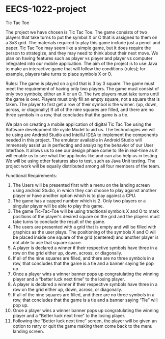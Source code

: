 # EECS-1022-project

Tic Tac Toe 

The project we have chosen is Tic Tac Toe. The game consists of two players that take turns to put the symbol X or O that is assigned to them on a 3x3 grid. The materials required to play this game include just a pencil and paper. Tic Tac Toe may seem like a simple game, but it does require the person to strategize, and they may need to think about their next move. We plan on having features such as player vs player and player vs computer integrated into our mobile  application.  The aim of the project is to use Java to make an interactive game that will follow the conditions (rules); for example, players take turns to place symbols X or O. 

Rules: 
The game is played on a grid that is 3 by 3 square. 
The game must meet the requirement of having only two players.
The game must consist of only two symbols; either an X or an O.
The two players must take turns until the game is over. 
Players must only fill an empty square, not a square that is taken.
The player to first get a row of their symbol is the winner. (up, down, across, or diagonally)
If all of the nine squares are filled, and there are no three symbols in a row, that concludes that the game is a tie. 

We plan on creating a mobile application of digital Tic Tac Toe using the Software development life cycle Model to aid us. The technologies we will be using are Android Studio and IntelliJ IDEA to implement the components needed in this project. The emulator available in Android Studio will immensely assist us in perfecting and analyzing the behavior of our User Interface. It allows us to see our design phase come to life in real-time as it will enable us to see what the app looks like and can also help us in testing. We will be using other features also to test, such as Java Unit testing. The project work will be equally distributed among all four members of the team. 

Functional Requirements:

1. The Users will be presented first with a menu on the landing screen using android Studio, in which they can choose to play against another player or have another option which is to play against a CPU.
2. The game has a capped number which is 2. Only two players or a singular player  will be able to play this game. 
3. The game Tic-Tac-Toe will be using traditional symbols X and O to mark positions of the player's desired square on the grid and the players must take turns to conclude the result of the game.
4. The users are presented with a grid that is empty and will be filled with graphics as the user plays. The positioning of the symbols X and O will be placed inside one square of the grid (centered) and another player is not able to use that square space. 
5. A player is declared a winner if their respective symbols have three in a row on the grid either up, down, across, or diagonally.
6. If all of the nine squares are filled, and there are no three symbols in a row, that concludes that the game is a tie and a banner saying tie pop up. 
7. Once a player wins a winner banner pops up congratulating the winning player and a “better luck next time” to the losing player.
8. A player is declared a winner if their respective symbols have three in a row on the grid either up, down, across, or diagonally.
9. If all of the nine squares are filled, and there are no three symbols in a row, that concludes that the game is a tie and a banner saying “Tie” will pop up. 
10. Once a player wins a winner banner pops up congratulating the winning player and a “Better luck next time” to the losing player.
11. Following the “Better luck next time” screen, the player will be given an option to retry or quit the game making them come back to the menu landing screen.
